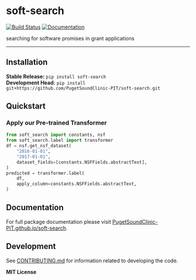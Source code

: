 # soft-search

[![Build Status](https://github.com/PugetSoundClinic-PIT/soft-search/workflows/CI/badge.svg)](https://github.com/PugetSoundClinic-PIT/soft-search/actions)
[![Documentation](https://github.com/PugetSoundClinic-PIT/soft-search/workflows/Documentation/badge.svg)](https://PugetSoundClinic-PIT.github.io/soft-search)

searching for software promises in grant applications

---

## Installation

**Stable Release:** `pip install soft-search`<br>
**Development Head:** `pip install git+https://github.com/PugetSoundClinic-PIT/soft-search.git`

## Quickstart

### Apply our Pre-trained Transformer

```python
from soft_search import constants, nsf
from soft_search.label import transformer
df = nsf.get_nsf_dataset(
    "2016-01-01",
    "2017-01-01",
    dataset_fields=[constants.NSFFields.abstractText],
)
predicted = transformer.label(
    df,
    apply_column=constants.NSFFields.abstractText,
)
```

## Documentation

For full package documentation please visit [PugetSoundClinic-PIT.github.io/soft-search](https://PugetSoundClinic-PIT.github.io/soft-search).

## Development

See [CONTRIBUTING.md](CONTRIBUTING.md) for information related to developing the code.

**MIT License**
